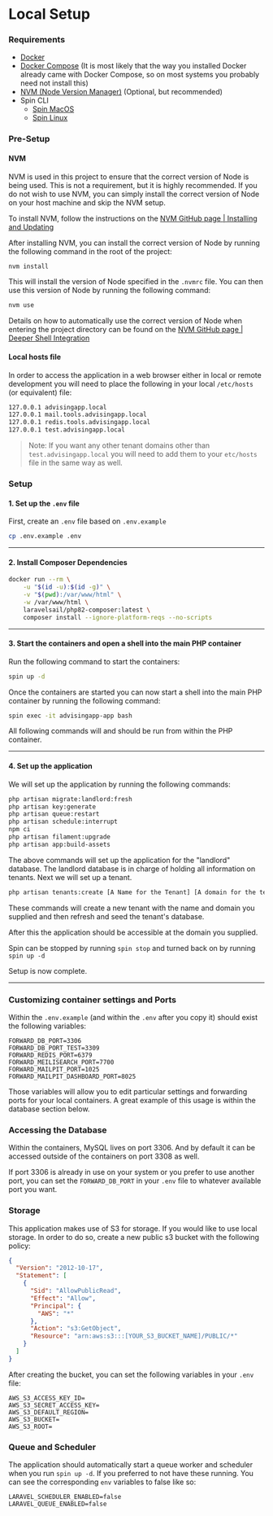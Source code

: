 # Local Setup

### Requirements
* [Docker](https://docs.docker.com/get-docker/)
* [Docker Compose](https://docs.docker.com/compose/install/) (It is most likely that the way you installed Docker already came with Docker Compose, so on most systems you probably need not install this)
* [NVM (Node Version Manager)](https://github.com/nvm-sh/nvm) (Optional, but recommended)
* Spin CLI
  * [Spin MacOS](https://serversideup.net/open-source/spin/docs/installation/install-macos#install-docker-desktop)
  * [Spin Linux](https://serversideup.net/open-source/spin/docs/installation/install-linux)

### Pre-Setup

#### NVM

NVM is used in this project to ensure that the correct version of Node is being used. This is not a requirement, but it is highly recommended. If you do not wish to use NVM, you can simply install the correct version of Node on your host machine and skip the NVM setup.

To install NVM, follow the instructions on the [NVM GitHub page | Installing and Updating](https://github.com/nvm-sh/nvm#installing-and-updating)

After installing NVM, you can install the correct version of Node by running the following command in the root of the project:

```bash
nvm install
```

This will install the version of Node specified in the `.nvmrc` file. You can then use this version of Node by running the following command:

```bash
nvm use
```

Details on how to automatically use the correct version of Node when entering the project directory can be found on the [NVM GitHub page | Deeper Shell Integration](https://github.com/nvm-sh/nvm#deeper-shell-integration)

#### Local hosts file

In order to access the application in a web browser either in local or remote development you will need to place the following in your local `/etc/hosts` (or equivalent) file:

```bash
127.0.0.1 advisingapp.local
127.0.0.1 mail.tools.advisingapp.local
127.0.0.1 redis.tools.advisingapp.local
127.0.0.1 test.advisingapp.local
```

> Note: If you want any other tenant domains other than `test.advisingapp.local` you will need to add them to your `etc/hosts` file in the same way as well.

### Setup

#### 1. Set up the `.env` file
First, create an `.env` file based on `.env.example`
```bash
cp .env.example .env
```

---

#### 2. Install Composer Dependencies

```bash
docker run --rm \
    -u "$(id -u):$(id -g)" \
    -v "$(pwd):/var/www/html" \
    -w /var/www/html \
    laravelsail/php82-composer:latest \
    composer install --ignore-platform-reqs --no-scripts
```

---

#### 3. Start the containers and open a shell into the main PHP container

Run the following command to start the containers:

```bash
spin up -d
```

Once the containers are started you can now start a shell into the main PHP container by running the following command:

```bash
spin exec -it advisingapp-app bash
```

All following commands will and should be run from within the PHP container.

---

#### 4. Set up the application

We will set up the application by running the following commands:
```bash
php artisan migrate:landlord:fresh
php artisan key:generate
php artisan queue:restart
php artisan schedule:interrupt
npm ci
php artisan filament:upgrade
php artisan app:build-assets
```

The above commands will set up the application for the "landlord" database. The landlord database is in charge of holding all information on tenants. Next we will set up a tenant.

```bash
php artisan tenants:create [A Name for the Tenant] [A domain for the tenant]
```

These commands will create a new tenant with the name and domain you supplied and then refresh and seed the tenant's database.

After this the application should be accessible at the domain you supplied.

Spin can be stopped by running `spin stop` and turned back on by running `spin up -d`

Setup is now complete.

---

### Customizing container settings and Ports

Within the `.env.example` (and within the `.env` after you copy it) should exist the following variables:

```dotenv
FORWARD_DB_PORT=3306
FORWARD_DB_PORT_TEST=3309
FORWARD_REDIS_PORT=6379
FORWARD_MEILISEARCH_PORT=7700
FORWARD_MAILPIT_PORT=1025
FORWARD_MAILPIT_DASHBOARD_PORT=8025
```

Those variables will allow you to edit particular settings and forwarding ports for your local containers. A great example of this usage is within the database section below.

### Accessing the Database
Within the containers, MySQL lives on port 3306. And by default it can be accessed outside of the containers on port 3308 as well.

If port 3306 is already in use on your system or you prefer to use another port,
you can set the `FORWARD_DB_PORT` in your `.env` file to whatever available
port you want.

### Storage
This application makes use of S3 for storage. If you would like to use local storage. In order to do so, create a new public s3 bucket with the following policy:

```json
{
  "Version": "2012-10-17",
  "Statement": [
    {
      "Sid": "AllowPublicRead",
      "Effect": "Allow",
      "Principal": {
        "AWS": "*"
      },
      "Action": "s3:GetObject",
      "Resource": "arn:aws:s3:::[YOUR_S3_BUCKET_NAME]/PUBLIC/*"
    }
  ]
}
```

After creating the bucket, you can set the following variables in your `.env` file:

```dotenv
AWS_S3_ACCESS_KEY_ID=
AWS_S3_SECRET_ACCESS_KEY=
AWS_S3_DEFAULT_REGION=
AWS_S3_BUCKET=
AWS_S3_ROOT=
```

### Queue and Scheduler

The application should automatically start a queue worker and scheduler when you run `spin up -d`. If you preferred to not have these running. You can see the corresponding `env` variables to false like so:

```dotenv
LARAVEL_SCHEDULER_ENABLED=false
LARAVEL_QUEUE_ENABLED=false
```
